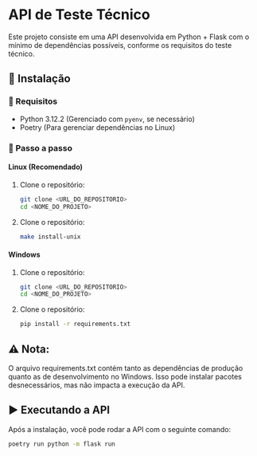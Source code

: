 # API de Teste Técnico

Este projeto consiste em uma API desenvolvida em Python + Flask com o mínimo de dependências possíveis, conforme os requisitos do teste técnico.

## 🚀 Instalação

### 📌 Requisitos
- Python 3.12.2 (Gerenciado com `pyenv`, se necessário)
- Poetry (Para gerenciar dependências no Linux)

### 🔧 Passo a passo

#### Linux (Recomendado)

1. Clone o repositório:
   ```sh
   git clone <URL_DO_REPOSITORIO>
   cd <NOME_DO_PROJETO>
   ```

2. Clone o repositório:
   ```bash
   make install-unix
   ```

#### Windows


1. Clone o repositório:
   ```sh
   git clone <URL_DO_REPOSITORIO>
   cd <NOME_DO_PROJETO>
   ```

2. Clone o repositório:
   ```bash
   pip install -r requirements.txt
   ```


## ⚠️ Nota: 
O arquivo requirements.txt contém tanto as dependências de produção quanto as de desenvolvimento no Windows. Isso pode instalar pacotes desnecessários, mas não impacta a execução da API.


## ▶️ Executando a API
Após a instalação, você pode rodar a API com o seguinte comando:
```sh
poetry run python -m flask run
```
